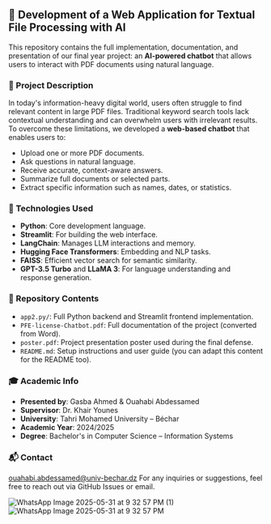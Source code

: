 

## 🧠 Development of a Web Application for Textual File Processing with AI

This repository contains the full implementation, documentation, and presentation of our final year project: an **AI-powered chatbot** that allows users to interact with PDF documents using natural language.

### 📄 Project Description

In today's information-heavy digital world, users often struggle to find relevant content in large PDF files. Traditional keyword search tools lack contextual understanding and can overwhelm users with irrelevant results. To overcome these limitations, we developed a **web-based chatbot** that enables users to:

* Upload one or more PDF documents.
* Ask questions in natural language.
* Receive accurate, context-aware answers.
* Summarize full documents or selected parts.
* Extract specific information such as names, dates, or statistics.

### 🔧 Technologies Used

* **Python**: Core development language.
* **Streamlit**: For building the web interface.
* **LangChain**: Manages LLM interactions and memory.
* **Hugging Face Transformers**: Embedding and NLP tasks.
* **FAISS**: Efficient vector search for semantic similarity.
* **GPT-3.5 Turbo** and **LLaMA 3**: For language understanding and response generation.

### 📁 Repository Contents

* `app2.py/`: Full Python backend and Streamlit frontend implementation.
* `PFE-license-Chatbot.pdf`: Full documentation of the project (converted from Word).
* `poster.pdf`: Project presentation poster used during the final defense.
* `README.md`: Setup instructions and user guide (you can adapt this content for the README too).

### 🎓 Academic Info

* **Presented by**: Gasba Ahmed & Ouahabi Abdessamed
* **Supervisor**: Dr. Khair Younes
* **University**: Tahri Mohamed University – Béchar
* **Academic Year**: 2024/2025
* **Degree**: Bachelor's in Computer Science – Information Systems

### 📬 Contact
ouahabi.abdessamed@univ-bechar.dz
For any inquiries or suggestions, feel free to reach out via GitHub Issues or email.

![WhatsApp Image 2025-05-31 at 9 32 57 PM (1)](https://github.com/user-attachments/assets/ff839754-dc5b-4c97-bdb5-2d50204791df)
![WhatsApp Image 2025-05-31 at 9 32 57 PM](https://github.com/user-attachments/assets/9684b238-4d25-4038-af1f-b3209cce6d1a)
